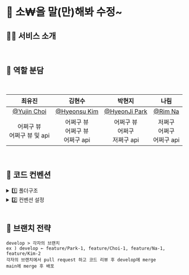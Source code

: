 # 🎁 소₩을 말(만)해봐 수정~

## 🎅🏻 서비스 소개

<br/>

## 🦌 역할 분담

<br/>
<center>

|                    최유진                     |                     김현수                      |                   박현지                    |                   나림                    |
| :-------------------------------------------: | :---------------------------------------------: | :-----------------------------------------: | :-----------------------------------------: |
| [@Yujin Choi](https://github.com/choichoijin) | [@Hyeonsu Kim](https://github.com/borimong) | [@HyeonJi Park](https://github.com/iamphj3) | [@Rim Na](https://github.com/R1mmm) |
|      어쩌구 뷰<br/>어쩌구 뷰 및 api       |          어쩌구 뷰<br/>어쩌구 뷰<br/>어쩌구 api          |    어쩌구 뷰<br/>어쩌구<br/>저쩌구 api    |    저쩌구<br/>어쩌구<br/>어쩌구 api    |

</center>

<br/>

## 🎄 코드 컨벤션

<details> 
<summary> 1️⃣ 폴더구조 </summary>

- **📚 components 구성 방식**
    
    **src > assets** 
    
    필요한 아이콘 파일은 Figma 에서 **svg로 export** 한 후 `assets/icon` 
    
    필요한 아이콘 파일은 Figma 에서 **png로 export** 한 후 `assets/image`폴더에 넣기
    
    **src > components**
    
    **common 폴더**
    
    ⇒ 두 개의 페이지에서 사용할 공통 컴포넌트
    
    **각자 담당 영역 폴더**
    
    ⇒ 자유롭게 파일 및 컴포넌트 생성 후 최상위 컴포넌트(해당 폴더 안에서 Header.js or Footer.js)에서 호출하기
    
    **src > pages**
    
    각 컴포넌트를 하나의 페이지에서 호출하는 곳
    
    `cores/router.jsx` 라우팅에 사용
    
    **src > lib**
    
    서버 합동 세미나에서 사용
    
    api 함수 모아놓는곳
    
    (**src > hooks)**
    
    custom hooks 정의하는 경우 이곳에서 정의 후 사용
    
    (**src > constants)**
    
    상수 정의하여 사용하는 경우 이곳에서 정의 후 사용
    

.keep
</details> 


<details> 
<summary> 2️⃣ 컨벤션 설정 </summary>

- **⚙ eslint & prettier 사용하기 위한 설정**
    1. **vscode extension에서 eslint + prettier 설치**
        
    2. setting.json (`command + ,` or `ctrl + ,`) 수정하기
        
        ```json
        "editor.formatOnSave": true,
        ```
        
    
- **💯 eslint 설정**
    
    ```json
    {
      "extends": ["react-app", "plugin:prettier/recommended"],
      "plugins": ["prettier"],
      "rules": {
        "prettier/prettier": [
          "error",
          {
            "endOfLine": "auto"
          }
        ]
      }
    }
    ```
    
- **🌸 prettier 설정**
    
    ```jsx
    module.exports = {
      printWidth: 100,
      tabWidth: 2,
      singleQuote: true,
      trailingComma: 'all',
      bracketSpacing: true,
      semi: true,
      useTabs: false,
      arrowParens: 'avoid',
      endOfLine: 'lf',
    };
    ```
    
- **👻 패키지 매니저 설정**
    1. **yarn** 사용하기
        
        [YARN에 대한 사용법 및 설치](https://velog.io/@ddusi/Linux-4)
        
    2. **패키지 다운로드 받을 때 —save 꼭 작성하기**
        
        **Ex) yarn add react-router-dom —save**
        
    
- **🍞 컴포넌트 및 함수 이름 컨벤션**
    
    <aside>
    🐥 **컴포넌트 생성 방식**
    
    - 컴포넌트 생성 시에만 function 키워드 사용 `function Main (){}` ~~const Main = () ⇒ {}~~
    - 그 외 함수 생성 시에는 화살표 함수 사용
    </aside>
    
    <aside>
    🐳  **함수 이름 컨벤션**
    
    - const handle이벤트명 = () ⇒ {}
    - handleClick, handleSubmit, ...
    </aside>

</details> 

<br/>

## 🌟 브랜치 전략

    develop > 각자의 브랜치
    ex ) develop ← feature/Park-1, feature/Choi-1, feature/Na-1, feature/Kim-2
    각자의 브랜치에서 pull request 하고 코드 리뷰 후 develop에 merge
    main에 merge 후 배포


